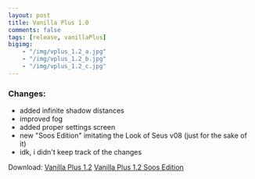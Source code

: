 ```yaml
---
layout: post
title: Vanilla Plus 1.0
comments: false
tags: [release, vanillaPlus]
bigimg: 
    - "/img/vplus_1.2_a.jpg"
    - "/img/vplus_1.2_b.jpg"
    - "/img/vplus_1.2_c.jpg"
---
```


<h3>Changes:</h3>

* added infinite shadow distances
* improved fog
* added proper settings screen
* new "Soos Edition" imitating the Look of Seus v08 (just for the sake of it)
* idk, i didn't keep track of the changes

Download:
[Vanilla Plus 1.2](https://github.com/rre36/GLSL-VPlus/releases/download/v1.2/VanillaPlus_v1.2.zip)
[Vanilla Plus 1.2 Soos Edition](https://github.com/rre36/GLSL-VPlus/releases/download/v1.2/VanillaPlus_v1.2_SoosEdition.zip)
